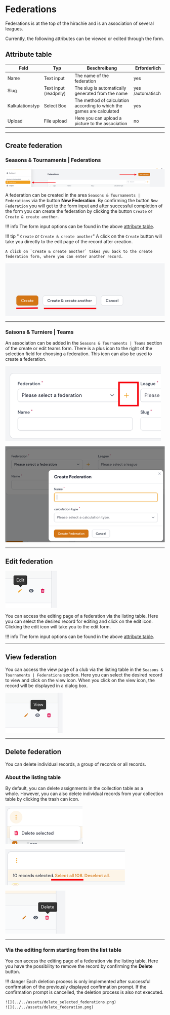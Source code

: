 
# Federations

Federations is at the top of the hirachie and is an association of several leagues.

Currently, the following attributes can be viewed or edited through the form.

## Attribute table

| Feld            | Typ                   | Beschreibung                                                          | Erforderlich     |
| --------------- | --------------------- | --------------------------------------------------------------------- | ---------------- |
| Name            | Text input            | The name of the federation                                            | yes              |
| Slug            | Text input (readpnly) | The slug is automatically generated from the name                     | yes /automatisch |
| Kalkulationstyp | Select Box            | The method of calculation according to which the games are calculated | yes              |
| Upload          | File upload           | Here you can upload a picture to the association                      | no               |

---

## Create federation

### Seasons & Tournaments | Federations

![](../../assets/federations.png)

A federation can be created in the area `Seasons & Tournaments | Federations` via the button **New Federation**. By confirming the button `New Federation` you will get to the form input and after successful completion of the form you can create the federation by clicking the button `Create` or `Create & create another`.

!!! info
	The form input options can be found in the above [attribute table](#attribute-table).

!!! tip " `Create` or `Create & create another`"
	A click on the `Create` button will take you directly to the edit page of the record after creation.

	A click on `Create & create another` takes you back to the create federation form, where you can enter another record.

![](../../assets/create_and_create_another.png)

---

### Saisons & Turniere | Teams

An association can be added in the `Seasons & Tournaments | Teams` section of the create or edit teams form. There is a plus icon to the right of the selection field for choosing a federation. This icon can also be used to create a federation.

![](../../assets/teams_create_federation_1.png)

![](../../assets/teams_create_federation_2.png)

---

## Edit federation

![](../../assets/edit.png)

You can access the editing page of a federation via the listing table. Here you can select the desired record for editing and click on the edit icon. Clicking the edit icon will take you to the edit form.

!!! info
	The form input options can be found in the above [attribute table](#attribute-table).
	
---

## View federation

You can access the view page of a club via the listing table in the `Seasons & Tournaments | Federations` section. Here you can select the desired record to view and click on the view icon. When you click on the view icon, the record will be displayed in a dialog box.

![](../../assets/view.png)

---

## Delete federation

You can delete individual records, a group of records or all records.

### About the listing table

By default, you can delete assignments in the collection table as a whole. However, you can also delete individual records from your collection table by clicking the trash can icon.

![](../../assets/delete_selected.png)

![](../../assets/select_all.png)

![](../../assets/delete_icon.png) 

---

### Via the editing form starting from the list table

You can access the editing page of a federation via the listing table. Here you have the possibility to remove the record by confirming the **Delete** button.

!!! danger 
	Each deletion process is only implemented after successful confirmation of the previously displayed confirmation prompt. If the confirmation prompt is cancelled, the deletion process is also not executed.
	
	![](../../assets/delete_selected_federations.png) 
	![](../../assets/delete_federation.png)

